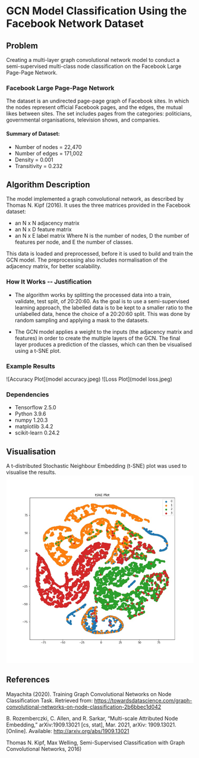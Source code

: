 # GCN Model Classification Using the Facebook Network Dataset

## Problem

Creating a multi-layer graph convolutional network model to conduct a semi-supervised multi-class node classification on the Facebook Large Page-Page Network.

### Facebook Large Page-Page Network

The dataset is an undirected page-page graph of Facebook sites. In which the nodes represent official Facebook pages, and the edges, the mutual likes between sites. 
The set includes pages from the categories: politicians, governmental organisations, television shows, and companies.

#### Summary of Dataset:

- Number of nodes = 22,470
- Number of edges = 171,002
- Density = 0.001
- Transitivity = 0.232

## Algorithm Description 

The model implemented a graph convolutional network, as described by Thomas N. Kipf (2016).
It uses the three matrices provided in the Facebook dataset: 
- an N x N adjacency matrix
- an N x D feature matrix
- an N x E label matrix
Where N is the number of nodes, D the number of features per node, and E the number of classes.

This data is loaded and preprocessed, before it is used to build and train the GCN model.
The preprocessing also includes normalisation of the adjacency matrix, for better scalability.

### How It Works -- Justification

- The algorithm works by splitting the processed data into a train, validate, test split, of 20:20:60. As the goal is to use a semi-supervised learning approach, the labelled data is to be kept to a smaller ratio to the unlabelled data, hence the choice of a 20:20:60 split. This was done by random sampling and applying a mask to the datasets.

- The GCN model applies a weight to the inputs (the adjacency matrix and features) in order to create the multiple layers of the GCN. The final layer produces a prediction of the classes, which can then be visualised using a t-SNE plot.

### Example Results

![Accuracy Plot](model accuracy.jpeg)
![Loss Plot](model loss.jpeg)

### Dependencies

- Tensorflow 2.5.0
- Python 3.9.6
- numpy 1.20.3
- matplotlib 3.4.2
- scikit-learn 0.24.2


## Visualisation
A t-distributed Stochastic Neighbour Embedding (t-SNE) plot was used to visualise the results.
![t-SNE Plot](tsne_plot.jpeg)

## References

Mayachita (2020). Training Graph Convolutional Networks on Node Classification Task. Retrieved from:
<https://towardsdatascience.com/graph-convolutional-networks-on-node-classification-2b6bbec1d042>

B. Rozemberczki, C. Allen, and R. Sarkar, “Multi-scale Attributed Node Embedding,” arXiv:1909.13021 [cs, stat], Mar. 2021, arXiv: 1909.13021. [Online]. Available: <http://arxiv.org/abs/1909.13021>

Thomas N. Kipf, Max Welling, Semi-Supervised Classification with Graph Convolutional Networks, 2016)
